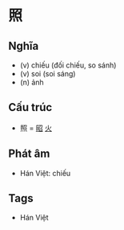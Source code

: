 # 照

## Nghĩa

* (v) chiếu (đối chiếu, so sánh)
* (v) soi (soi sáng)
* (n) ảnh

## Cấu trúc
* 照 = [昭](昭.md) [火](火.md)

## Phát âm

* Hán Việt: chiếu

## Tags
* Hán Việt

<script>window.HANZI_FIELD='照';</script>
